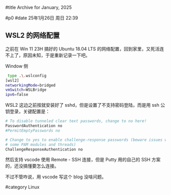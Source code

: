 #title Archive for January, 2025

#p0
#date 25年1月26日 周日 22:39

## WSL2 的网络配置

之前在 Win 11 23H 搞好的 Ubuntu 18.04 LTS 的网络配置，回到家里，又死活连不上了，原因未知，于是重新记录一下吧。

Window 侧

```sh
 type .\.wslconfig
[wsl2]
networkingMode=bridged
vmSwitch=WSLBridge
ipv6=false
```

WSL2 这边之前按就安装好了 sshd，但是设置了不支持密码登陆，而是用 ssh 公钥登录，关键配置是：

```sh
# To disable tunneled clear text passwords, change to no here!
PasswordAuthentication no
#PermitEmptyPasswords no

# Change to yes to enable challenge-response passwords (beware issues with
# some PAM modules and threads)
ChallengeResponseAuthentication no
```

然后支持 vscode 使用 Remote - SSH 连接，但是 Putty 用的自己的 SSH 方案的，还没搞懂要怎么连接。

不过不管咋说，用 vscode 写这个 blog 没啥问题。

#category Linux
